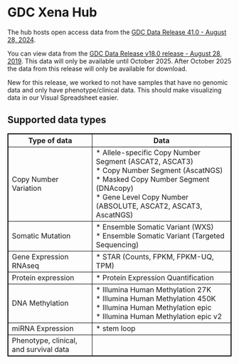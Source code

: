 # GDC Xena Hub

The hub hosts open access data from the [GDC Data Release 41.0 - August 28, 2024](https://docs.gdc.cancer.gov/Data/Release_Notes/Data_Release_Notes/).

You can view data from the [GDC Data Release v18.0 release - August 28, 2019](https://xenabrowser.net/datapages/?host=https%3A%2F%2FgdcV18.xenahubs.net&removeHub=https%3A%2F%2Fgdc.xenahubs.net). This data will only be available until October 2025. After October 2025 the data from this release will only be available for download.

New for this release, we worked to not have samples that have no genomic data and only have phenotype/clinical data. This should make visualizing data in our Visual Spreadsheet easier.

## Supported data types

<table style="border:1px solid black;border-collapse:collapse;"><thead>
  <tr>
    <th style="border:1px solid black;"><span style="font-weight:bold">Type of data</span></th>
    <th style="border:1px solid black;"><span style="font-weight:bold">Data</span></th>
  </tr></thead>
<tbody>
  <tr>
    <td style="border:1px solid black;">Copy Number Variation</td>
    <td style="border:1px solid black;">* Allele-specific Copy Number Segment (ASCAT2, ASCAT3)<br>* Copy Number Segment (AscatNGS)<br>* Masked Copy Number Segment (DNAcopy)<br>* Gene Level Copy Number (ABSOLUTE, ASCAT2, ASCAT3, AscatNGS)</td>
  </tr>
  <tr>
    <td style="border:1px solid black;">Somatic Mutation</td>
    <td style="border:1px solid black;">* Ensemble Somatic Variant (WXS)<br>* Ensemble Somatic Variant (Targeted Sequencing)</td>
  </tr>
  <tr>
    <td style="border:1px solid black;">Gene Expression RNAseq</td>
    <td style="border:1px solid black;">* STAR (Counts, FPKM, FPKM-UQ, TPM)</td>
  </tr>
  <tr>
    <td style="border:1px solid black;">Protein expression</td>
    <td style="border:1px solid black;">* Protein Expression Quantification</td>
  </tr>
  <tr>
    <td style="border:1px solid black;">DNA Methylation</td>
    <td style="border:1px solid black;">* Illumina Human Methylation 27K<br>* Illumina Human Methylation 450K<br>* Illumina Human Methylation epic<br>* Illumina Human Methylation epic v2</td>
  </tr>
  <tr>
    <td style="border:1px solid black;">miRNA Expression</td>
    <td style="border:1px solid black;">* stem loop</td>
  </tr>
  <tr>
    <td style="border:1px solid black;">Phenotype, clinical, and survival data</td>
    <td style="border:1px solid black;"></td>
  </tr>
</tbody></table>

<br>
